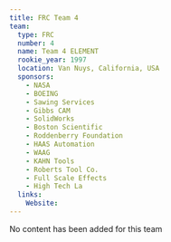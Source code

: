 ```yaml
---
title: FRC Team 4
team:
  type: FRC
  number: 4
  name: Team 4 ELEMENT
  rookie_year: 1997
  location: Van Nuys, California, USA
  sponsors:
    - NASA
    - BOEING
    - Sawing Services
    - Gibbs CAM
    - SolidWorks
    - Boston Scientific
    - Roddenberry Foundation
    - HAAS Automation
    - WAAG
    - KAHN Tools
    - Roberts Tool Co.
    - Full Scale Effects
    - High Tech La
  links:
    Website: 
---
```

No content has been added for this team